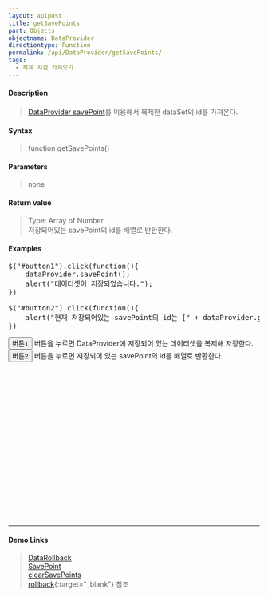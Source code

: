 ```yaml
---
layout: apipost
title: getSavePoints
part: Objects
objectname: DataProvider
directiontype: Function
permalink: /api/DataProvider/getSavePoints/
tags:
  - 복제 지점 가져오기
---
```


<script>
var gridView;
var dataProvider;
    
$(document).ready( function() {

    RealGridJS.setTrace(false);
    RealGridJS.setRootContext("/script");
    
    dataProvider = new RealGridJS.LocalDataProvider();
    gridView = new RealGridJS.GridView("realgrid");
    gridView.setDataSource(dataProvider);

    setFields(dataProvider);
  	setColumns(gridView);

    var data = [
        ["가수", "여자", "정수라", "1988-09-02", "99", "90", "90", "100", "100", "90"],
        ["배우", "여자", "송윤아", "1990-02-18", "33", "90", "70", "60", "100", "80"],
        ["배우", "여자", "전도연", "1991-08-21", "22", "90", "70", "60", "100", "80"],
        ["가수", "여자", "이선희", "1978-01-19", "33", "90", "70", "60", "100", "80"],
        ["배우", "여자", "하지원", "1979-12-09", "11", "90", "70", "60", "100", "80"],
        ["가수", "여자", "소찬휘", "1987-05-12", "55", "90", "70", "60", "100", "80"],
        ["가수", "여자", "박정현", "1980-08-06", "22", "90", "70", "60", "100", "80"],
        ["배우", "여자", "전지현", "1977-03-28", "44", "90", "70", "60", "100", "80"]
    ];
    dataProvider.setRows(data);

    $("#button1").click(function(){
    	dataProvider.savePoint();
    	alert("데이터셋이 저장되었습니다.");
    })

    $("#button2").click(function(){
    	alert("현재 저장되어있는 savePoint의 id는 [" + dataProvider.getSavePoints() + "]입니다.");
    }) 

});

//다섯개의 필드를 가진 배열 객체를 생성합니다.
function setFields(provider) {
    var fields = [{
		fieldName: "field1"
    }, {
        fieldName: "field2"
    }, {
        fieldName: "field3"
    }, {
        fieldName: "field4",
        dataType: "datetime"
    }, {
        fieldName: "field5",
        dataType: "number"
    }, {
        fieldName: "field6",
        dataType: "number"
    },{
        fieldName: "field7",
        dataType: "number"
    }, {
        fieldName: "field8",
        dataType: "number"
    }, {
        fieldName: "field9",
        dataType: "number"
    }, {
        fieldName: "field10",
        dataType: "number"
    }];

    //DataProvider의 setFields함수로 필드를 입력합니다.    
    provider.setFields(fields);    
}

//필드와 연결된 컬럼 배열 객체를 생성합니다.
function setColumns(grid) {
    var columns = [{
        name: "col1",
        fieldName: "field1",
        header : {
            text: "직업"
        },
        width : 60            
    }, {
        name: "col2",
        fieldName: "field2",
        header : {
            text: "성별"
        },
        editor : {
            type: "dropDown",
            dropDownCount: 2,
            values: ["남자", "여자"],
            labels: ["남", "여"],
            lookupDisplay: true
        },
        width: 50
    }, {
        name: "col3",
        fieldName: "field3",
        header : {
            text: "이름"
        },
        width: 80
    }, {
        name: "col4",
        fieldName: "field4",
        header : {
            text: "생일"
        },
        editor: {
            type: "date",
            datetimeFormat: "yyyy-MM-dd"
        },
        width: 90
    }, {
        name: "col5",
        fieldName: "field5",
        header : {
            text: "수학"
        },
        editor : {
            type: "number"
        },
        styles: {
            textAlignment: "far"
        },
        width: 80
    }, {
        name: "col6",
        fieldName: "field6",
        header : {
        	text: "민법"
        },
        width: 80
    }, {
        name: "col7",
        fieldName: "field7",
        header : {
            text: "한국사"
        },
        width: 80
    }, {
        name: "col8",
        fieldName: "field8",
        header : {
            text: "영어"
        },
        width: 80
    }, {
        name: "col9",
        fieldName: "field9",
        header : {
            text: "과학"
        },
        width: 80
    }, {
        name: "col10",
        fieldName: "field10",
        header : {
            text: "사회"
        },
        width: 80
    }];

    //컬럼을 GridView에 입력 합니다.
    grid.setColumns(columns);

}

</script>

#### Description

> [DataProvider savePoint](/api/DataProvider/savePoint)를 이용해서 복제한 dataSet의 id를 가져온다.

#### Syntax

> function getSavePoints()

#### Parameters

> none

#### Return value

> Type: Array of Number  
> 저장되어있는 savePoint의 id를 배열로 반환한다.  

#### Examples 

<pre class="prettyprint">
$("#button1").click(function(){
    dataProvider.savePoint();
    alert("데이터셋이 저장되었습니다.");
})

$("#button2").click(function(){
    alert("현재 저장되어있는 savePoint의 id는 [" + dataProvider.getSavePoints() + "]입니다.");
}) 
</pre>

<button id="button1" class="btn btn-success btn-xs">버튼1</button>
버튼을 누르면 DataProvider에 저장되어 있는 데이터셋을 복제해 저장한다.
<br/>
<button id="button2" class="btn btn-success btn-xs">버튼2</button> 
버튼을 누르면 저장되어 있는 savePoint의 id를 배열로 반환한다.
<div id="realgrid" style="width: 100%; height: 300px;"></div>
<p></p>

---

#### Demo Links

> [DataRollback](http://demo.realgrid.com/Demo/DataRollback#.example)<br/>
[SavePoint](http://help.realgrid.com/api/DataProvider/savePoint/)<br/>
[clearSavePoints](http://help.realgrid.com/api/DataProvider/clearSavePoints/)<br/>
[rollback](http://help.realgrid.com/api/DataProvider/rollback/){:target="_blank"} 참조
